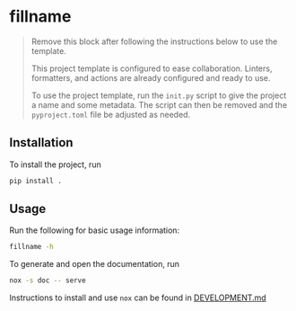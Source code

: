 # fillname

> Remove this block after following the instructions below to use the template.
>
> This project template is configured to ease collaboration. Linters,
> formatters, and actions are already configured and ready to use.
>
> To use the project template, run the `init.py` script to give the project a
> name and some metadata. The script can then be removed and the
> `pyproject.toml` file be adjusted as needed.

## Installation

To install the project, run

```bash
pip install .
```

## Usage

Run the following for basic usage information:

```bash
fillname -h
```

To generate and open the documentation, run

```bash
nox -s doc -- serve
```

Instructions to install and use `nox` can be found in
[DEVELOPMENT.md](./DEVELOPMENT.md)
